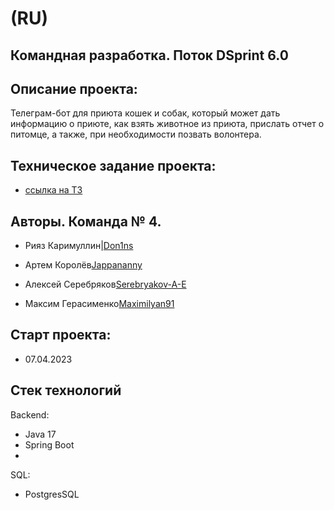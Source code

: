 # (RU)
## Командная разработка. Поток DSprint 6.0


## Описание проекта:

Телеграм-бот для приюта кошек и собак, который может дать информацию о приюте, как взять животное из приюта, прислать отчет о питомце, а также, при необходимости позвать волонтера.


## Техническое задание проекта:

- [ссылка на ТЗ](https://skyengpublic.notion.site/47bcac1b049f4af6b351e2ab5d05afb4)


## Авторы. Команда № 4.

- Рияз Каримуллин|[Don1ns](https://github.com/Don1ns)

- Артем Королёв[Jappananny](https://github.com/Jappananny)

- Алексей Серебряков[Serebryakov-A-E](https://github.com/Serebryakov-A-E)

- Максим Герасименко[Maximilyan91](https://github.com/Maximilyan91)


## Старт проекта: 

- 07.04.2023


## Стек технологий

Backend:
  - Java 17
  - Spring Boot
  -
  
SQL:
  - PostgresSQL

